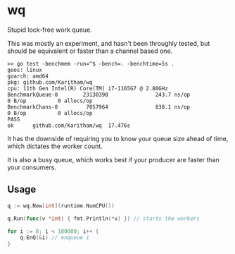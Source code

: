 # wq

Stupid lock-free work queue.

This was mostly an experiment, and hasn't been throughly tested, but should be equivalent or faster than a channel based one.

```benchmark
>> go test -benchmem -run=^$ -bench=. -benchtime=5s .
goos: linux
goarch: amd64
pkg: github.com/Karitham/wq
cpu: 11th Gen Intel(R) Core(TM) i7-1165G7 @ 2.80GHz
BenchmarkQueue-8        23130398               243.7 ns/op             0 B/op          0 allocs/op
BenchmarkChans-8         7057964               838.1 ns/op             0 B/op          0 allocs/op
PASS
ok      github.com/Karitham/wq  17.476s
```

It has the downside of requiring you to know your queue size ahead of time, which dictates the worker count.

It is also a busy queue, which works best if your producer are faster than your consumers.

## Usage

```go
q := wq.New[int](runtime.NumCPU())

q.Run(func(v *int) { fmt.Println(*v) }) // starts the workers

for i := 0; i < 100000; i++ {
    q.EnQ(&i) // enqueue i
}
```
